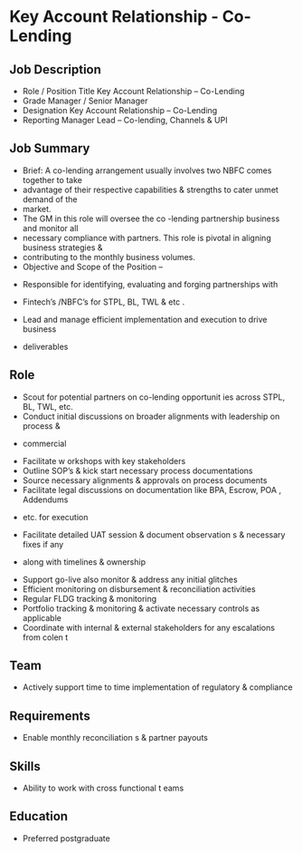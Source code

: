 # Key Account Relationship - Co-Lending

## Job Description

* Role / Position Title  Key Account Relationship  – Co-Lending
* Grade  Manager / Senior Manager
* Designation  Key Account Relationship  – Co-Lending
* Reporting Manager  Lead – Co-lending, Channels & UPI

## Job Summary

* Brief: A co-lending arrangement usually involves two NBFC comes together to take
* advantage of their respective capabilities  & strengths to cater unmet demand of the
* market.
* The GM in this role will oversee the co -lending partnership business and monitor all
* necessary compliance with partners.  This role is pivotal in aligning business strategies &
* contributing to the monthly business volumes.
* Objective and Scope of the Position –
- Responsible for identifying, evaluating  and forging partnerships with
* Fintech’s /NBFC’s for STPL, BL, TWL & etc .
- Lead and manage efficient implementation and execution  to drive business
* deliverables

## Role

- Scout for potential partners on co-lending opportunit ies across STPL, BL, TWL, etc.
- Conduct initial discussions on broader alignments  with leadership  on process &
* commercial
- Facilitate w orkshops with key stakeholders
- Outline SOP’s & kick start necessary process documentations
- Source necessary alignments & approvals on process documents
- Facilitate legal discussions on documentation  like BPA, Escrow, POA , Addendums
* etc. for execution
- Facilitate detailed UAT session & document observation s & necessary fixes if any
* along with timelines & ownership
- Support go-live also monitor & address any initial glitches
- Efficient monitoring on disbursement & reconciliation activities
- Regular FLDG tracking & monitoring
- Portfolio tracking & monitoring  & activate necessary controls as applicable
- Coordinate with internal & external stakeholders for any escalations from colen t

## Team

- Actively support time to time implementation of regulatory & compliance

## Requirements

- Enable monthly reconciliation s & partner payouts

## Skills

- Ability to work with cross functional t eams

## Education

- Preferred postgraduate
